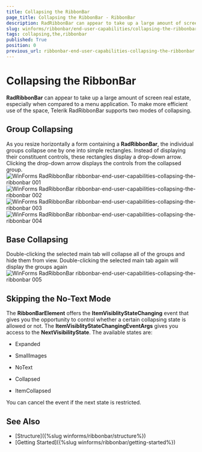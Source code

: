 ```yaml
---
title: Collapsing the RibbonBar
page_title: Collapsing the RibbonBar - RibbonBar
description: RadRibbonBar can appear to take up a large amount of screen real estate, especially when compared to a menu application.
slug: winforms/ribbonbar/end-user-capabilities/collapsing-the-ribbonbar
tags: collapsing,the,ribbonbar
published: True
position: 0
previous_url: ribbonbar-end-user-capabilities-collapsing-the-ribbonbar
---
```


# Collapsing the RibbonBar

__RadRibbonBar__ can appear to take up a large amount of screen real estate, especially when compared to a menu application. To make more efficient use of the space, Telerik RadRibbonBar supports two modes of collapsing.

## Group Collapsing

As you resize horizontally a form containing a __RadRibbonBar__, the individual groups collapse one by one into simple rectangles. Instead of displaying their constituent controls, these rectangles display a drop-down arrow. Clicking the drop-down arrow displays the controls from the collapsed group.<br>![WinForms RadRibbonBar ribbonbar-end-user-capabilities-collapsing-the-ribbonbar 001](images/ribbonbar-end-user-capabilities-collapsing-the-ribbonbar001.png)<br>![WinForms RadRibbonBar ribbonbar-end-user-capabilities-collapsing-the-ribbonbar 002](images/ribbonbar-end-user-capabilities-collapsing-the-ribbonbar002.png)<br>![WinForms RadRibbonBar ribbonbar-end-user-capabilities-collapsing-the-ribbonbar 003](images/ribbonbar-end-user-capabilities-collapsing-the-ribbonbar003.png)<br>![WinForms RadRibbonBar ribbonbar-end-user-capabilities-collapsing-the-ribbonbar 004](images/ribbonbar-end-user-capabilities-collapsing-the-ribbonbar004.png)

## Base Collapsing

Double-clicking the selected main tab will collapse all of the groups and hide them from view. Double-clicking the selected main tab again will display the groups again<br>![WinForms RadRibbonBar ribbonbar-end-user-capabilities-collapsing-the-ribbonbar 005](images/ribbonbar-end-user-capabilities-collapsing-the-ribbonbar005.png)

## Skipping the No-Text Mode

The **RibbonBarElement** offers the **ItemVisiblityStateChanging** event that gives you the opportunity to control whether a certain collapsing state is allowed or not. The **ItemVisiblityStateChangingEventArgs** gives you access to the **NextVisibilityState**. The available states are:
 * Expanded  
 
 * SmallImages 

 * NoText 
 
 * Collapsed 
 
 * ItemCollapsed 

You can cancel the event if the next state is restricted. 
 

## See Also

* [Structure]({%slug winforms/ribbonbar/structure%})
* [Getting Started]({%slug winforms/ribbonbar/getting-started%})
